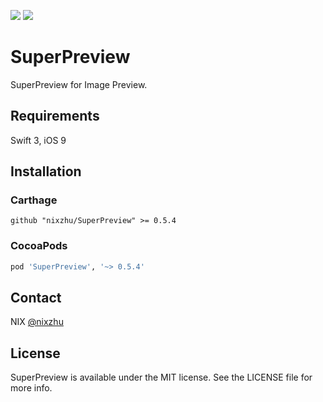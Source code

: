 <p>
<a href="http://cocoadocs.org/docsets/SuperPreview"><img src="https://img.shields.io/cocoapods/v/SuperPreview.svg?style=flat"></a>
<a href="https://github.com/Carthage/Carthage/"><img src="https://img.shields.io/badge/Carthage-compatible-4BC51D.svg?style=flat"></a>
</p>

# SuperPreview

SuperPreview for Image Preview.

## Requirements

Swift 3, iOS 9

## Installation

### Carthage

```ogdl
github "nixzhu/SuperPreview" >= 0.5.4
```

### CocoaPods

```ruby
pod 'SuperPreview', '~> 0.5.4'
```

## Contact

NIX [@nixzhu](https://twitter.com/nixzhu)

## License

SuperPreview is available under the MIT license. See the LICENSE file for more info.

